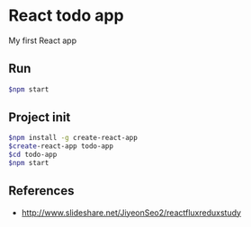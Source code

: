 # React todo app
My first React app

## Run
```bash
$npm start
```

## Project init
```bash
$npm install -g create-react-app
$create-react-app todo-app
$cd todo-app
$npm start
```

## References
- http://www.slideshare.net/JiyeonSeo2/reactfluxreduxstudy
